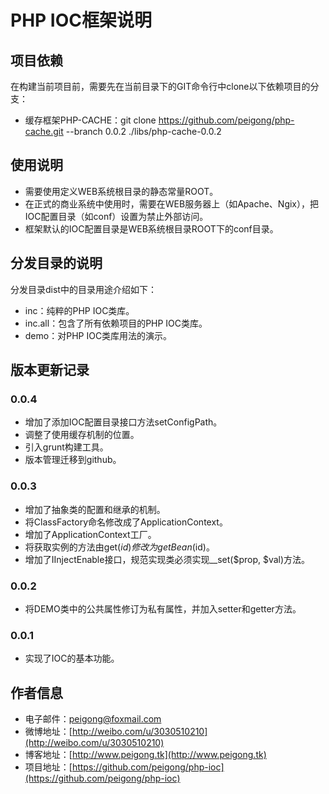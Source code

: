 # PHP IOC框架说明 #

## 项目依赖 ##
在构建当前项目前，需要先在当前目录下的GIT命令行中clone以下依赖项目的分支：

 * 缓存框架PHP-CACHE：git clone https://github.com/peigong/php-cache.git --branch 0.0.2 ./libs/php-cache-0.0.2

## 使用说明 ##
 * 需要使用定义WEB系统根目录的静态常量ROOT。
 * 在正式的商业系统中使用时，需要在WEB服务器上（如Apache、Ngix），把IOC配置目录（如conf）设置为禁止外部访问。
 * 框架默认的IOC配置目录是WEB系统根目录ROOT下的conf目录。

## 分发目录的说明 ##
分发目录dist中的目录用途介绍如下：

 * inc：纯粹的PHP IOC类库。
 * inc.all：包含了所有依赖项目的PHP IOC类库。
 * demo：对PHP IOC类库用法的演示。

## 版本更新记录 ##
### 0.0.4 ###
 * 增加了添加IOC配置目录接口方法setConfigPath。
 * 调整了使用缓存机制的位置。
 * 引入grunt构建工具。
 * 版本管理迁移到github。

### 0.0.3 ###
 * 增加了抽象类的配置和继承的机制。
 * 将ClassFactory命名修改成了ApplicationContext。
 * 增加了ApplicationContext工厂。
 * 将获取实例的方法由get($id)修改为getBean($id)。
 * 增加了IInjectEnable接口，规范实现类必须实现__set($prop, $val)方法。

### 0.0.2 ###
 * 将DEMO类中的公共属性修订为私有属性，并加入setter和getter方法。

### 0.0.1 ###
 * 实现了IOC的基本功能。

## 作者信息 ##
 * 电子邮件：peigong@foxmail.com
 * 微博地址：[http://weibo.com/u/3030510210](http://weibo.com/u/3030510210)
 * 博客地址：[http://www.peigong.tk](http://www.peigong.tk)
 * 项目地址：[https://github.com/peigong/php-ioc](https://github.com/peigong/php-ioc)
